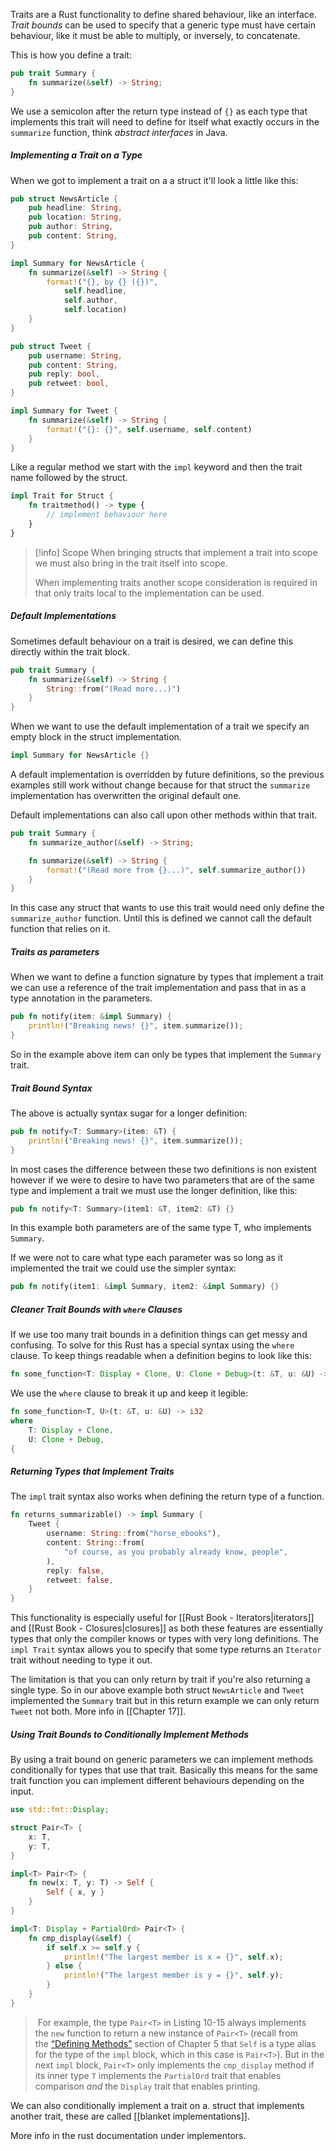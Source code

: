 Traits are a Rust functionality to define shared behaviour, like an interface. *Trait bounds* can be used to specify that a generic type must have certain behaviour, like it must be able to multiply, or inversely, to concatenate.

This is how you define a trait:
```rust
pub trait Summary {
    fn summarize(&self) -> String;
}
```

We use a semicolon after the return type instead of `{}` as each type that implements this trait will need to define for itself what exactly occurs in the `summarize` function, think *abstract interfaces* in Java.

##### Implementing a Trait on a Type

When we got to implement a trait on a a struct it'll look a little like this:
```rust
pub struct NewsArticle {
    pub headline: String,
    pub location: String,
    pub author: String,
    pub content: String,
}

impl Summary for NewsArticle {
    fn summarize(&self) -> String {
	    format!("{}, by {} ({})",
		    self.headline, 
		    self.author,
	        self.location)
    }
}

pub struct Tweet {
    pub username: String,
    pub content: String,
    pub reply: bool,
    pub retweet: bool,
}

impl Summary for Tweet {
    fn summarize(&self) -> String {
        format!("{}: {}", self.username, self.content)
    }
}
```

Like a regular method we start with the `impl` keyword and then the trait name followed by the struct.

```rust
impl Trait for Struct {
	fn traitmethod() -> type {
		// implement behaviour here
	}
}
```

> [!info] Scope
> When bringing structs that implement a trait into scope we must also bring in the trait itself into scope.
> 
> When implementing traits another scope consideration is required in that only traits local to the implementation can be used.

##### Default Implementations

Sometimes default behaviour on a trait is desired, we can define this directly within the trait block.

```rust
pub trait Summary {
    fn summarize(&self) -> String {
        String::from("(Read more...)")
    }
}
```

When we want to use the default implementation of a trait we specify an empty block in the struct implementation.

```rust
impl Summary for NewsArticle {}
```

A default implementation is overridden by future definitions, so the previous examples still work without change because for that struct the `summarize` implementation has overwritten the original default one.

Default implementations can also call upon other methods within that trait.

```rust
pub trait Summary {
    fn summarize_author(&self) -> String;

    fn summarize(&self) -> String {
        format!("(Read more from {}...)", self.summarize_author())
    }
}
```

In this case any struct that wants to use this trait would need only define the `summarize_author` function. Until this is defined we cannot call the default function that relies on it.

##### Traits as parameters

When we want to define a function signature by types that implement a trait we can use a reference of the trait implementation and pass that in as a type annotation in the parameters.

```rust
pub fn notify(item: &impl Summary) {
    println!("Breaking news! {}", item.summarize());
}
```

So in the example above item can only be types that implement the `Summary` trait.

##### Trait Bound Syntax

The above is actually syntax sugar for a longer definition:

```rust
pub fn notify<T: Summary>(item: &T) {
    println!("Breaking news! {}", item.summarize());
}
```

In most cases the difference between these two definitions is non existent however if we were to desire to have two parameters that are of the same type and implement a trait we must use the longer definition, like this:

```rust
pub fn notify<T: Summary>(item1: &T, item2: &T) {}
```

In this example both parameters are of the same type T, who implements `Summary`.

If we were not to care what type each parameter was so long as it implemented the trait we could use the simpler syntax:

```rust
pub fn notify(item1: &impl Summary, item2: &impl Summary) {}
```

##### Cleaner Trait Bounds with `where` Clauses

If we use too many trait bounds in a definition things can get messy and confusing. To solve for this Rust has a special syntax using the `where` clause. To keep things readable when a definition begins to look like this:

```rust
fn some_function<T: Display + Clone, U: Clone + Debug>(t: &T, u: &U) -> i32 {)
```

We use the `where` clause to break it up and keep it legible:

```rust
fn some_function<T, U>(t: &T, u: &U) -> i32
where
    T: Display + Clone,
    U: Clone + Debug,
{
```

##### Returning Types that Implement Traits

The `impl` trait syntax also works when defining the return type of a function.

```rust
fn returns_summarizable() -> impl Summary {
    Tweet {
        username: String::from("horse_ebooks"),
        content: String::from(
            "of course, as you probably already know, people",
        ),
        reply: false,
        retweet: false,
    }
}
```


This functionality is especially useful for [[Rust Book - Iterators|iterators]] and [[Rust Book - Closures|closures]] as both these features are essentially types that only the compiler knows or types with very long definitions. The `impl Trait` syntax allows you to specify that some type returns an `Iterator` trait without needing to type it out. 

The limitation is that you can only return by trait if you're also returning a single type. So in our above example both struct `NewsArticle` and `Tweet` implemented the `Summary` trait but in this return example we can only return `Tweet` not both. More info in [[Chapter 17]].

##### Using Trait Bounds to Conditionally Implement Methods

By using a trait bound on generic parameters we can implement methods conditionally for types that use that trait. Basically this means for the same trait function you can implement different behaviours depending on the input. 

```rust
use std::fmt::Display;

struct Pair<T> {
    x: T,
    y: T,
}

impl<T> Pair<T> {
    fn new(x: T, y: T) -> Self {
        Self { x, y }
    }
}

impl<T: Display + PartialOrd> Pair<T> {
    fn cmp_display(&self) {
        if self.x >= self.y {
            println!("The largest member is x = {}", self.x);
        } else {
            println!("The largest member is y = {}", self.y);
        }
    }
}
```

> For example, the type `Pair<T>` in Listing 10-15 always implements the `new` function to return a new instance of `Pair<T>` (recall from the [“Defining Methods”](https://doc.rust-lang.org/book/ch05-03-method-syntax.html#defining-methods) section of Chapter 5 that `Self` is a type alias for the type of the `impl` block, which in this case is `Pair<T>`). But in the next `impl` block, `Pair<T>` only implements the `cmp_display` method if its inner type `T` implements the `PartialOrd` trait that enables comparison _and_ the `Display` trait that enables printing.

We can also conditionally implement a trait on a. struct that implements another trait, these are called [[blanket implementations]].

More info in the rust documentation under implementors.